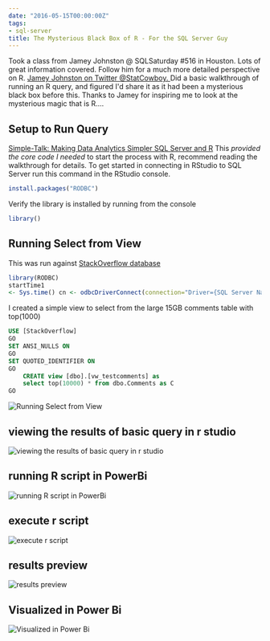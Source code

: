 ```yaml
---
date: "2016-05-15T00:00:00Z"
tags:
- sql-server
title: The Mysterious Black Box of R - For the SQL Server Guy
---
```


Took a class from Jamey Johnston @ SQLSaturday #516 in Houston. Lots of great information covered. Follow him for a much more detailed perspective on R. [Jamey Johnston  on Twitter @StatCowboy. ](http://bit.ly/1TgtXHr)Did a basic walkthrough of running an R query, and figured I'd share it as it had been a mysterious black box before this. Thanks to Jamey for inspiring me to look at the mysterious magic that is R....

## Setup to Run Query

[Simple-Talk: Making Data Analytics Simpler SQL Server and R](https://www.simple-talk.com/sql/reporting-services/making-data-analytics-simpler-sql-server-and-r/)
This _provided the core code I needed_ to start the process with R, recommend reading the walkthrough for details.
To get started in connecting in RStudio to SQL Server run this command in the RStudio console.

```r
install.packages("RODBC")
```
Verify the library is installed by running from the console

```r
library()
```

## Running Select from View

This was run against [StackOverflow database](http://bit.ly/1smWuTh)

```r
library(RODBC)
startTime1
<- Sys.time() cn <- odbcDriverConnect(connection="Driver={SQL Server Native Client 11.0};server=localhost;database=StackOverflow;trusted_connection=yes;") dataComment <- sqlFetch(cn, 'vw_testcomments', colnames=FALSE,rows_at_time=1000) View(dataComment) endTime1 <- Sys.time() odbcClose(cn) timeRun <- difftime(endTime1,startTime1,units="secs") print(timeRun)
```

 I created a simple view to select from the large 15GB comments table with top(1000)

```sql
USE [StackOverflow]
GO
SET ANSI_NULLS ON
GO
SET QUOTED_IDENTIFIER ON
GO
    CREATE view [dbo].[vw_testcomments] as
    select top(10000) * from dbo.Comments as C
GO
```

![Running Select from View](/images/running-select-from-view.png)

## viewing the results of basic query in r studio

![viewing the results of basic query in r studio](/images/viewing-the-results-of-basic-query-in-r-studio.png)

## running R script in PowerBi

![running R script in PowerBi](/images/running-r-script-in-powerbi.png)

## execute r script

![execute r script](/images/execute-r-script.png)

## results preview

![results preview](/images/results-preview.png)

## Visualized in Power Bi

![Visualized in Power Bi](/images/visualized-in-power-bi.png)
